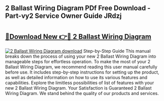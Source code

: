## 2 Ballast Wiring Diagram PDf Free Download - Part-vy2 Service Owner Guide JRdzj

# <h2><a href="http://dflqty.blite.top/?on=2+Ballast+Wiring+Diagram">🔗Download New 👉🔴 2 Ballast Wiring Diagram</a></h2>

[![2 Ballast Wiring Diagram download](https://i.imgur.com/lujVjoI.png)](http://dflqty.blite.top/?on=2+Ballast+Wiring+Diagram)
Step-by-Step Guide This manual breaks down the process of using your new 2 Ballast Wiring Diagram into manageable steps for effortless operation. To make the most of your 2 Ballast Wiring Diagram, we recommend reading this user manual carefully before use. It includes step-by-step instructions for setting up the product, as well as detailed information on how to use its various features and capabilities. Explore the limitless possibilities of list of features with your new 2 Ballast Wiring Diagram. Your Satisfaction is Guaranteed 2 Ballast Wiring Diagram. We stand behind the quality of our products and services.
